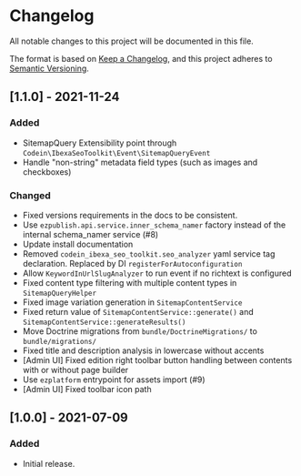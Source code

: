 # Changelog
All notable changes to this project will be documented in this file.

The format is based on [Keep a Changelog](https://keepachangelog.com/en/1.0.0/),
and this project adheres to [Semantic Versioning](https://semver.org/spec/v2.0.0.html).

## [1.1.0] - 2021-11-24
### Added
* SitemapQuery Extensibility point through `Codein\IbexaSeoToolkit\Event\SitemapQueryEvent`
* Handle "non-string" metadata field types (such as images and checkboxes)

### Changed
* Fixed versions requirements in the docs to be consistent.
* Use `ezpublish.api.service.inner_schema_namer` factory instead of the internal schema_namer service (#8)
* Update install documentation
* Removed `codein_ibexa_seo_toolkit.seo_analyzer` yaml service tag declaration. Replaced by DI `registerForAutoconfiguration`
* Allow `KeywordInUrlSlugAnalyzer` to run event if no richtext is configured
* Fixed content type filtering with multiple content types in `SitemapQueryHelper`
* Fixed image variation generation in `SitemapContentService`
* Fixed return value of `SitemapContentService::generate()` and `SitemapContentService::generateResults()`
* Move Doctrine migrations from `bundle/DoctrineMigrations/` to `bundle/migrations/`
* Fixed title and description analysis in lowercase without accents
* [Admin UI] Fixed edition right toolbar button handling between contents with or without page builder
* Use `ezplatform` entrypoint for assets import (#9)
* [Admin UI] Fixed toolbar icon path

## [1.0.0] - 2021-07-09
### Added

* Initial release.
